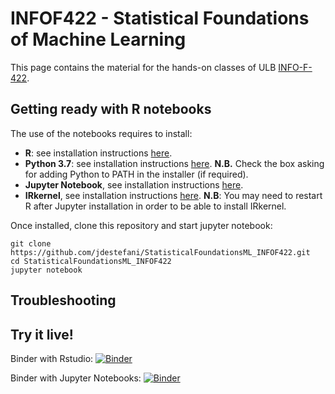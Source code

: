 # INFOF422 - Statistical Foundations of Machine Learning

This page contains the material for the hands-on classes of ULB [INFO-F-422](https://uv.ulb.ac.be/course/view.php?id=76801).

## Getting ready with R notebooks

The use of the notebooks requires to install:

* **R**: see installation instructions [here](https://cran.r-project.org/).
* **Python 3.7**: see installation instructions [here](https://www.python.org/downloads/-). **N.B.** Check the box asking for adding Python to PATH in the installer (if required).
* **Jupyter Notebook**, see installation instructions [here](http://jupyter.org/install.html).  
* **IRkernel**, see installation instructions [here](https://github.com/IRkernel/IRkernel). **N.B**: You may need to restart R after Jupyter installation in order to be able to install IRkernel. 

Once installed, clone this repository and start jupyter notebook:

```
git clone https://github.com/jdestefani/StatisticalFoundationsML_INFOF422.git
cd StatisticalFoundationsML_INFOF422
jupyter notebook
```

## Troubleshooting


## Try it live!

Binder with Rstudio: [![Binder](https://mybinder.org/badge_logo.svg)](https://mybinder.org/v2/gh/jdestefani/StatisticalFoundationsML_INFOF422/HEAD?urlpath=rstudio)

Binder with Jupyter Notebooks: [![Binder](https://mybinder.org/badge_logo.svg)](https://mybinder.org/v2/gh/jdestefani/StatisticalFoundationsML_INFOF422/HEAD)
